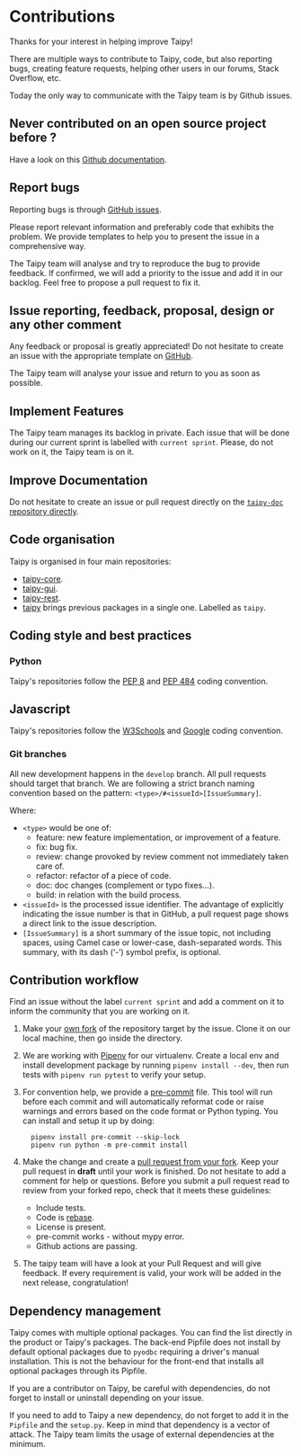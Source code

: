 # Contributions

Thanks for your interest in helping improve Taipy!

There are multiple ways to contribute to Taipy, code, but also reporting bugs, creating feature requests, helping other users in our forums, Stack Overflow, etc.

Today the only way to communicate with the Taipy team is by Github issues.


## Never contributed on an open source project before ?

Have a look on this [Github documentation](https://docs.github.com/en/get-started/quickstart/contributing-to-projects).


## Report bugs

Reporting bugs is through [GitHub issues](https://github.com/Avaiga/taipy/issues).

Please report relevant information and preferably code that exhibits the
problem. We provide templates to help you to present the issue in a comprehensive way.

The Taipy team will analyse and try to reproduce the bug to provide feedback.
If confirmed, we will add a priority to the issue and add it in our backlog. Feel free to propose a pull request to fix it.

## Issue reporting, feedback, proposal, design or any other comment

Any feedback or proposal is greatly appreciated!
Do not hesitate to create an issue with the appropriate template on [GitHub](https://github.com/Avaiga/taipy/issues).

The Taipy team will analyse your issue and return to you as soon as possible.


## Implement Features

The Taipy team manages its backlog in private. Each issue that will be done during our current sprint is labelled with
`current sprint`. Please, do not work on it, the Taipy team is on it.


## Improve Documentation

Do not hesitate to create an issue or pull request directly on the [`taipy-doc` repository directly](https://github.com/Avaiga/taipy-doc).



## Code organisation

Taipy is organised in four main repositories:
- [taipy-core](https://github.com/Avaiga/taipy-core).
- [taipy-gui](https://github.com/Avaiga/taipy-gui).
- [taipy-rest](https://github.com/Avaiga/taipy-rest).
- [taipy](https://github.com/Avaiga/taipy) brings previous packages in a single one. Labelled as `taipy`.


## Coding style and best practices

### Python

Taipy's repositories follow the [PEP 8](https://www.python.org/dev/peps/pep-0008/) and [PEP 484](https://www.python.org/dev/peps/pep-0484/) coding convention.

## Javascript

Taipy's repositories follow the [W3Schools](https://www.w3schools.com/js/js_conventions.asp) and [Google](https://google.github.io/styleguide/tsguide.html) coding convention.

### Git branches

All new development happens in the `develop` branch. All pull requests should target that branch.
We are following a strict branch naming convention based on the pattern: `<type>/#<issueId>[IssueSummary]`.

Where:
- `<type>` would be one of:
    - feature: new feature implementation, or improvement of a feature.
    - fix: bug fix.
    - review: change provoked by review comment not immediately taken care of.
    - refactor: refactor of a piece of code.
    - doc: doc changes (complement or typo fixes…).
    - build: in relation with the build process.
- `<issueId>` is the processed issue identifier. The advantage of explicitly indicating the issue number is that in GitHub, a pull request page shows a direct link to the issue description.
- `[IssueSummary]` is a short summary of the issue topic, not including spaces, using Camel case or lower-case, dash-separated words. This summary, with its dash (‘-’) symbol prefix, is optional.


## Contribution workflow

Find an issue without the label `current sprint` and add a comment on it to inform the community that you are working on it.

1. Make your [own fork](https://help.github.com/en/github/getting-started-with-github/fork-a-repo) of the repository
   target by the issue. Clone it on our local machine, then go inside the directory.

2. We are working with [Pipenv](https://github.com/pypa/pipenv) for our virtualenv.
   Create a local env and install development package by running `pipenv install --dev`, then run tests with `pipenv run pytest` to verify your setup.

3. For convention help, we provide a [pre-commit](https://pre-commit.com/hooks.html) file.
   This tool will run before each commit and will automatically reformat code or raise warnings and errors based on the
   code format or Python typing.
   You can install and setup it up by doing:
   ```
     pipenv install pre-commit --skip-lock
     pipenv run python -m pre-commit install
   ```

4. Make the change and create a [pull request from your fork](https://help.github.com/en/github/collaborating-with-issues-and-pull-requests/creating-a-pull-request-from-a-fork).
   Keep your pull request in __draft__ until your work is finished.
   Do not hesitate to add a comment for help or questions.
   Before you submit a pull request read to review from your forked repo, check that it meets these guidelines:
    - Include tests.
    - Code is [rebase](http://stackoverflow.com/a/7244456/1110993).
    - License is present.
    - pre-commit works - without mypy error.
    - Github actions are passing.

5. The taipy team will have a look at your Pull Request and will give feedback. If every requirement is valid, your work will be added in the next
   release, congratulation!


## Dependency management

Taipy comes with multiple optional packages. You can find the list directly in the product or Taipy's packages.
The back-end Pipfile does not install by default optional packages due to `pyodbc` requiring a driver's manual installation. This is not
the behaviour for the front-end that installs all optional packages through its Pipfile.

If you are a contributor on Taipy, be careful with dependencies, do not forget to install or uninstall depending on
your issue.

If you need to add to Taipy a new dependency, do not forget to add it in the `Pipfile` and the `setup.py`.
Keep in mind that dependency is a vector of attack. The Taipy team limits the usage of external dependencies at the minimum.
